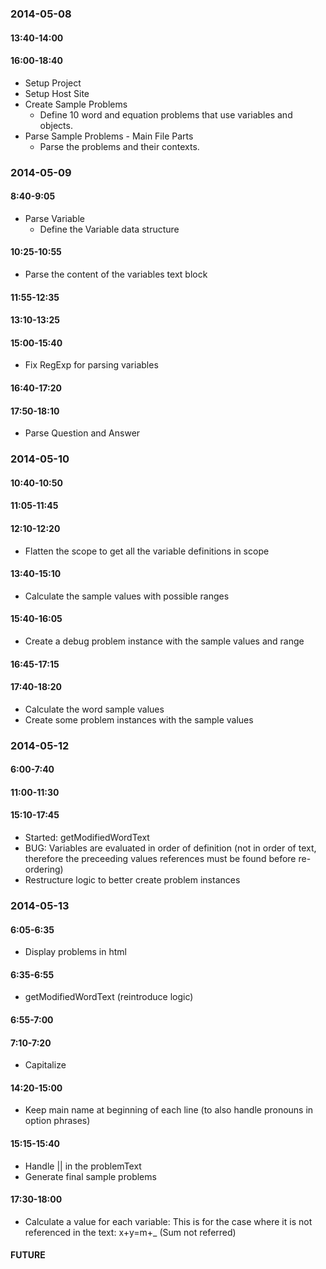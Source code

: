 
### 2014-05-08

#### 13:40-14:00
#### 16:00-18:40

- Setup Project
- Setup Host Site
- Create Sample Problems
	- Define 10 word and equation problems that use variables and objects.
- Parse Sample Problems - Main File Parts
	- Parse the problems and their contexts.


### 2014-05-09

#### 8:40-9:05

- Parse Variable
	- Define the Variable data structure

#### 10:25-10:55

- Parse the content of the variables text block

#### 11:55-12:35
#### 13:10-13:25
#### 15:00-15:40

- Fix RegExp for parsing variables

#### 16:40-17:20
#### 17:50-18:10

- Parse Question and Answer

### 2014-05-10
#### 10:40-10:50
#### 11:05-11:45
#### 12:10-12:20

- Flatten the scope to get all the variable definitions in scope

#### 13:40-15:10

- Calculate the sample values with possible ranges

#### 15:40-16:05

- Create a debug problem instance with the sample values and range

#### 16:45-17:15
#### 17:40-18:20

- Calculate the word sample values
- Create some problem instances with the sample values

### 2014-05-12

#### 6:00-7:40
#### 11:00-11:30
#### 15:10-17:45

- Started: getModifiedWordText
- BUG: Variables are evaluated in order of definition (not in order of text, therefore the preceeding values references must be found before re-ordering)
- Restructure logic to better create problem instances

### 2014-05-13

#### 6:05-6:35

- Display problems in html

#### 6:35-6:55

- getModifiedWordText (reintroduce logic)

#### 6:55-7:00
#### 7:10-7:20

- Capitalize

#### 14:20-15:00

- Keep main name at beginning of each line (to also handle pronouns in option phrases)

#### 15:15-15:40

- Handle || in the problemText
- Generate final sample problems

#### 17:30-18:00

- Calculate a value for each variable: This is for the case where it is not referenced in the text: x+y=m+_  (Sum not referred)

#### FUTURE
